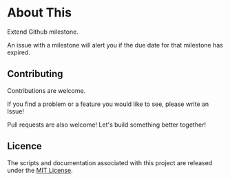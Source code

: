 # About This

Extend Github milestone.

An issue with a milestone will alert you if the due date for that milestone has expired.

## Contributing

Contributions are welcome.

If you find a problem or a feature you would like to see, please write an Issue!

Pull requests are also welcome! Let's build something better together!

## Licence

The scripts and documentation associated with this project are released under the [MIT License](./LICENCE).
